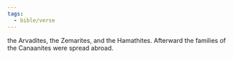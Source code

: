 ```yaml
---
tags:
  - bible/verse
---
```

the Arvadites, the Zemarites, and the Hamathites. Afterward the families of the Canaanites were spread abroad.
